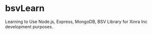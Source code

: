 # bsvLearn
 Learning to Use Node.js, Express, MongoDB, BSV Library for Xinra Inc development purposes.
